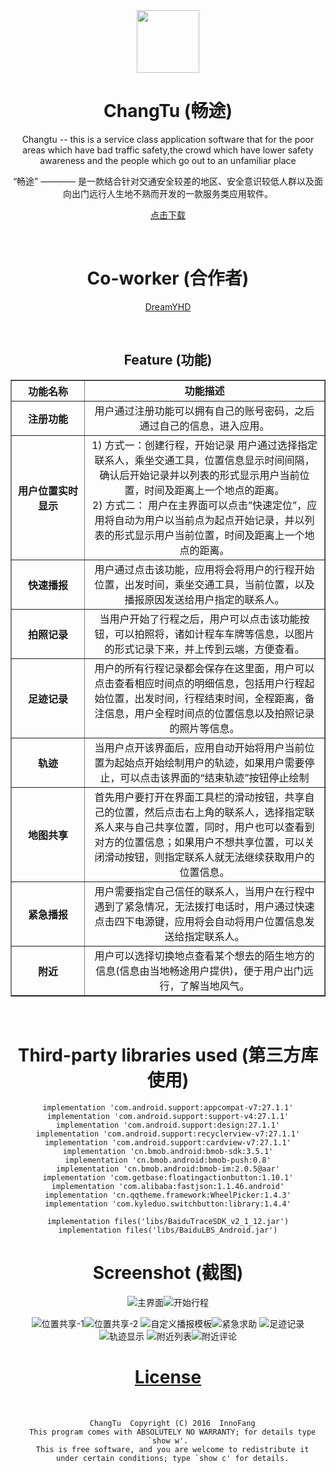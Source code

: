 <div align="center">

<img src="https://github.com/InnoFang/ChangTu/blob/master/app/src/main/res/mipmap-xxxhdpi/ic_launcher.png" height="100px" width="100px"/>

<h1> ChangTu (畅途) </h1>

<p>Changtu -- this is a service class application software that for the poor areas which have bad traffic safety,the crowd which have lower safety awareness and the people which go out to an unfamiliar place</p>

<p>“畅途” ———— 是一款结合针对交通安全较差的地区、安全意识较低人群以及面向出门远行人生地不熟而开发的一款服务类应用软件。</p>

<a href="https://github.com/InnoFang/ChangTu/blob/master/apk/changtu.apk?raw=true">点击下载</a>


<br />

# Co-worker (合作者)

 [DreamYHD](https://github.com/DreamYHD)

<br />

## Feature (功能)

   <table border="1px solid green" style="border-collapse: collapse" cellpadding="15">
        <tr>
            <th width="100px">功能名称</th>
            <td align="center"><strong>功能描述</strong></td>
        </tr>
        <tr>
            <th>注册功能</th>
            <td align="center">用户通过注册功能可以拥有自己的账号密码，之后通过自己的信息，进入应用。</td>
        </tr>
        <tr>
            <th>用户位置实时显示</th>
            <td align="center">1) 方式一：创建行程，开始记录
用户通过选择指定联系人，乘坐交通工具，位置信息显示时间间隔，确认后开始记录并以列表的形式显示用户当前位置，时间及距离上一个地点的距离。<br/>
2) 方式二：
用户在主界面可以点击”快速定位”，应用将自动为用户以当前点为起点开始记录，并以列表的形式显示用户当前位置，时间及距离上一个地点的距离。
</td>
        </tr>
        <tr>
            <th>快速播报</th>
            <td align="center">用户通过点击该功能，应用将会将用户的行程开始位置，出发时间，乘坐交通工具，当前位置，以及播报原因发送给用户指定的联系人。</td>
        </tr>
        <tr>
            <th>拍照记录</th>
            <td align="center">当用户开始了行程之后，用户可以点击该功能按钮，可以拍照将，诸如计程车车牌等信息，以图片的形式记录下来，并上传到云端，方便查看。</td>
        </tr>
        <tr>
            <th>足迹记录</th>
            <td align="center">用户的所有行程记录都会保存在这里面，用户可以点击查看相应时间点的明细信息，包括用户行程起始位置，出发时间，行程结束时间，全程距离，备注信息，用户全程时间点的位置信息以及拍照记录的照片等信息。</td>
        </tr>
        <tr>
            <th>轨迹</th>
            <td align="center">当用户点开该界面后，应用自动开始将用户当前位置为起始点开始绘制用户的轨迹，如果用户需要停止，可以点击该界面的“结束轨迹”按钮停止绘制</td>
        </tr>
        <tr>
            <th>地图共享</th>
            <td align="center">首先用户要打开在界面工具栏的滑动按钮，共享自己的位置，然后点击右上角的联系人，选择指定联系人来与自己共享位置，同时，用户也可以查看到对方的位置信息；如果用户不想共享位置，可以关闭滑动按钮，则指定联系人就无法继续获取用户的位置信息。</td>
        </tr>
        <tr>
            <th>紧急播报</th>
            <td align="center">用户需要指定自己信任的联系人，当用户在行程中遇到了紧急情况，无法拨打电话时，用户通过快速点击四下电源键，应用将会自动将用户位置信息发送给指定联系人。</td>
        </tr>
        <tr>
            <th>附近</th>
            <td align="center">用户可以选择切换地点查看某个想去的陌生地方的信息(信息由当地畅途用户提供)，便于用户出门远行，了解当地风气。</td>
        </tr>
    </table>

<br />

# Third-party libraries used (第三方库使用)

		
	implementation 'com.android.support:appcompat-v7:27.1.1'
	implementation 'com.android.support:support-v4:27.1.1'
	implementation 'com.android.support:design:27.1.1'
	implementation 'com.android.support:recyclerview-v7:27.1.1'
	implementation 'com.android.support:cardview-v7:27.1.1'
	implementation 'cn.bmob.android:bmob-sdk:3.5.1'
	implementation 'cn.bmob.android:bmob-push:0.8'
	implementation 'cn.bmob.android:bmob-im:2.0.5@aar'
	implementation 'com.getbase:floatingactionbutton:1.10.1'
	implementation 'com.alibaba:fastjson:1.1.46.android'
	implementation 'cn.qqtheme.framework:WheelPicker:1.4.3'
	implementation 'com.kyleduo.switchbutton:library:1.4.4'

	implementation files('libs/BaiduTraceSDK_v2_1_12.jar')
	implementation files('libs/BaiduLBS_Android.jar')
    

# Screenshot (截图)

![主界面](https://github.com/InnoFang/ChangTu/blob/master/picture/ppt_%E4%B8%BB%E7%95%8C%E9%9D%A2.png)![开始行程](https://github.com/InnoFang/ChangTu/blob/master/picture/ppt_%E5%BC%80%E5%A7%8B%E8%A1%8C%E7%A8%8B.png)

![位置共享-1](https://github.com/InnoFang/ChangTu/blob/master/picture/ppt_%E4%BD%8D%E7%BD%AE%E5%85%B1%E4%BA%AB_1.png)![位置共享-2](https://github.com/InnoFang/ChangTu/blob/master/picture/ppt_%E5%85%B1%E4%BA%AB%E4%BD%8D%E7%BD%AE_2.png)
![自定义播报模板](https://github.com/InnoFang/ChangTu/blob/master/picture/ppt_%E6%92%AD%E6%8A%A5%E8%87%AA%E5%AE%9A%E4%B9%89%E6%A8%A1%E6%9D%BF.png)![紧急求助](https://github.com/InnoFang/ChangTu/blob/master/picture/ppt_%E7%B4%A7%E6%80%A5%E6%B1%82%E5%8A%A9.png)
![足迹记录](https://github.com/InnoFang/ChangTu/blob/master/picture/ppt_%E8%B6%B3%E8%BF%B9%E8%AE%B0%E5%BD%95.png)![轨迹显示](https://github.com/InnoFang/ChangTu/blob/master/picture/ppt_%E8%BD%A8%E8%BF%B9%E6%98%BE%E7%A4%BA.png)
![附近列表](https://github.com/InnoFang/ChangTu/blob/master/picture/ppt_%E9%99%84%E8%BF%91%E5%88%97%E8%A1%A8.png)![附近评论](https://github.com/InnoFang/ChangTu/blob/master/picture/ppt_%E9%99%84%E8%BF%91%E8%AF%84%E8%AE%BA.png)


# [License](https://github.com/InnoFang/ChangTu/blob/master/LICENSE)
  
```
  ChangTu  Copyright (C) 2016  InnoFang
  This program comes with ABSOLUTELY NO WARRANTY; for details type `show w'.
  This is free software, and you are welcome to redistribute it
  under certain conditions; type `show c' for details.
```
</div>